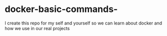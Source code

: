 # docker-basic-commands-
I create this repo for my self and yourself so we can learn about docker and how we use in our real projects
